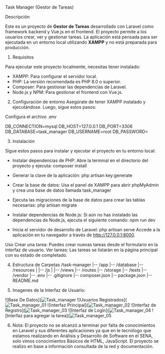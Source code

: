 Task Manager (Gestor de Tareas)

Descripción

Este es un proyecto de **Gestor de Tareas** desarrollado con Laravel como framework backend y Vue.js en el frontend. 
El proyecto permite a los usuarios crear, ver y gestionar tareas. 
La aplicación está pensada para ser ejecutada en un entorno local utilizando **XAMPP** y no está preparada para producción.

1. Requisitos

Para ejecutar este proyecto localmente, necesitas tener instalado:

- XAMPP: Para configurar el servidor local.
- PHP: La versión recomendada es PHP 8.0 o superior.
- Composer: Para gestionar las dependencias de Laravel.
- Node.js y NPM: Para gestionar el frontend con Vue.js.

2. Configuración de entorno
Asegúrate de tener XAMPP instalado y ejecutándose. Luego, sigue estos pasos:

Configura el archivo .env

DB_CONNECTION=mysql
DB_HOST=127.0.0.1
DB_PORT=3306
DB_DATABASE=task_manager
DB_USERNAME=root
DB_PASSWORD=


3. Instalación

Sigue estos pasos para instalar y ejecutar el proyecto en tu entorno local:

- Instalar dependencias de PHP: Abre la terminal en el directorio del proyecto y ejecuta:
composer install

- Generar la clave de la aplicación:
php artisan key:generate

- Crear la base de datos: Usa el panel de XAMPP para abrir phpMyAdmin y crea una base de datos llamada task_manager
  
- Ejecuta las migraciones de la base de datos para crear las tablas necesarias:
php artisan migrate

- Instalar dependencias de Node.js: Si aún no has instalado las dependencias de Node.js, ejecuta el siguiente comando:
npm run dev

- Inicia el servidor de desarrollo de Laravel:
php artisan serve
Accede a la aplicación en tu navegador a través de http://127.0.0.1:8000.

Uso
Crear una tarea: Puedes crear nuevas tareas desde el formulario en la interfaz de usuario.
Ver tareas: Las tareas se listarán en la página principal con su estado de completado.

4. Estructura de Carpetas
/task-manager
|-- /app
|-- /database
|-- /resources
|   |-- /js
|   |-- /views
|-- /routes
|-- /storage
|-- /tests
|-- /vendor
|-- .env
|-- .gitignore
|-- composer.json
|-- package.json
|-- README.md


5. Imagenes de la Interfaz de Usuario:

![Base De Datos](![Task_manager](https://github.com/user-attachments/assets/aab262b8-85c5-4066-802b-39be3b893fab)
![Usuarios Registrados](![Task_manager_01](https://github.com/user-attachments/assets/7bde0655-8245-447b-94f3-2a57a7ee09ac)
![Interfaz Principal](![Task_manager_02](https://github.com/user-attachments/assets/66db6430-0bcf-44de-9f34-d38a723f03aa)
![Interfaz de Registro](![Task_manager_03](https://github.com/user-attachments/assets/7f94567e-7f93-4a99-8fc7-6f0c4b0c217a)
![Interfaz de Login](![Task_manager_04](https://github.com/user-attachments/assets/bd664c55-581d-4311-9339-1f81a1da2240)
![Interfaz para agregar la tarea](![Task_manager_05](https://github.com/user-attachments/assets/d03bf20f-4d23-46ec-b32b-e6ba5bc181ae)

6. Nota:
El proyecto no se alcanzó a terminar por falta de conocimientos en Laravel y sus diferentes aplicaciones ya que en le
tecnólogo que estamos realizando en Análisis y Desarrollo de Software en el SENA, solo vimos conocimientos Básicos de HTML, JavaScript.
El  proyecto se realizo en base a información consultada de la red y documentación.

 

